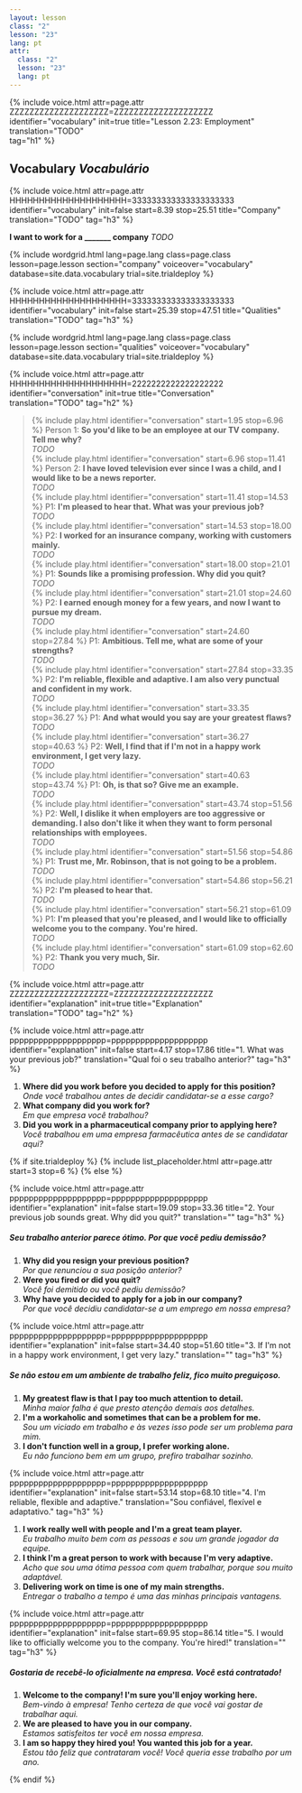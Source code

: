 ```yaml
---
layout: lesson
class: "2"
lesson: "23"
lang: pt
attr:
  class: "2"
  lesson: "23"
  lang: pt
---
```


{%  include voice.html attr=page.attr        ZZZZZZZZZZZZZZZZZZZZ=ZZZZZZZZZZZZZZZZZZZZ
	identifier="vocabulary"  init=true
	title="Lesson 2.23: Employment"
	translation="TODO"      
    tag="h1" %}


## Vocabulary   *Vocabulário*


{%  include voice.html attr=page.attr       HHHHHHHHHHHHHHHHHHHH=333333333333333333333
	identifier="vocabulary"  init=false start=8.39 stop=25.51
	title="Company"        
	translation="TODO"
    tag="h3" %}

**I want to work for a _______ company**     *TODO*

{% include wordgrid.html lang=page.lang
		class=page.class 
		lesson=page.lesson 
		section="company"
		voiceover="vocabulary"
		database=site.data.vocabulary 
		trial=site.trialdeploy %}

{%  include voice.html attr=page.attr       HHHHHHHHHHHHHHHHHHHH=333333333333333333333
	identifier="vocabulary"  init=false start=25.39 stop=47.51
	title="Qualities"        
	translation="TODO"
    tag="h3" %}

{% include wordgrid.html lang=page.lang
		class=page.class 
		lesson=page.lesson 
		section="qualities"
		voiceover="vocabulary"
		database=site.data.vocabulary 
		trial=site.trialdeploy %}
	
		
{%  include voice.html attr=page.attr    HHHHHHHHHHHHHHHHHHHH=2222222222222222222
	identifier="conversation"  init=true
	title="Conversation"        
	translation="TODO"
    tag="h2" %}

> {% include play.html identifier="conversation" start=1.95 stop=6.96 %} Person 1: **So you'd like to be an employee at our TV company. Tell me why?**   
*TODO*    
> {% include play.html identifier="conversation" start=6.96  stop=11.41 %} Person 2: **I have loved television ever since I was a child, and I would like to be a news reporter.**     
*TODO*   
> {% include play.html identifier="conversation" start=11.41  stop=14.53 %} P1: **I'm pleased to hear that. What was your previous job?**      
*TODO*  
> {% include play.html identifier="conversation" start=14.53 stop=18.00 %} P2: **I worked for an insurance company, working with customers mainly.**  
*TODO*  
> {% include play.html identifier="conversation" start=18.00  stop=21.01 %} P1: **Sounds like a promising profession. Why did you quit?**     
*TODO*   
> {% include play.html identifier="conversation" start=21.01 stop=24.60 %} P2: **I earned enough money for a few years, and now I want to pursue my dream.**    
*TODO*  
> {% include play.html identifier="conversation" start=24.60 stop=27.84 %} P1: **Ambitious. Tell me, what are some of your strengths?**      
*TODO*  
> {% include play.html identifier="conversation" start=27.84 stop=33.35 %} P2: **I'm reliable, flexible and adaptive. I am also very punctual and confident in my work.**    
*TODO*  
> {% include play.html identifier="conversation" start=33.35 stop=36.27 %} P1: **And what would you say are your greatest flaws?**    
*TODO*  
> {% include play.html identifier="conversation" start=36.27 stop=40.63 %} P2: **Well, I find that if I'm not in a happy work environment, I get very lazy.**   
*TODO*    
> {% include play.html identifier="conversation" start=40.63 stop=43.74 %} P1: **Oh, is that so? Give me an example.**    
*TODO*  
> {% include play.html identifier="conversation" start=43.74 stop=51.56 %} P2: **Well, I dislike it when employers are too aggressive or demanding. I also don't like it when they want to form personal relationships with employees.**    
*TODO*  
> {% include play.html identifier="conversation" start=51.56 stop=54.86 %} P1: **Trust me, Mr. Robinson, that is not going to be a problem.**    
*TODO*  
> {% include play.html identifier="conversation" start=54.86 stop=56.21 %} P2: **I'm pleased to hear that.**  
*TODO*  
> {% include play.html identifier="conversation" start=56.21 stop=61.09 %} P1: **I'm pleased that you're pleased, and I would like to officially welcome you to the company. You're hired.**    
*TODO*  
> {% include play.html identifier="conversation" start=61.09 stop=62.60 %} P2: **Thank you very much, Sir.**  
*TODO*  

{%  include voice.html attr=page.attr    ZZZZZZZZZZZZZZZZZZZZ=ZZZZZZZZZZZZZZZZZZZZ
	identifier="explanation"  init=true
	title="Explanation"        
	translation="TODO"
    tag="h2" %}

{%  include voice.html attr=page.attr    pppppppppppppppppppp=pppppppppppppppppppp
	identifier="explanation"  init=false start=4.17 stop=17.86
	title="1.  What was your previous job?"
	translation="Qual foi o seu trabalho anterior?"
    tag="h3" %}

1. **Where did you work before you decided to apply for this position?**  
*Onde você trabalhou antes de decidir candidatar-se a esse cargo?*    
2. **What company did you work for?**  
*Em que empresa você trabalhou?*   
3. **Did you work in a pharmaceutical company prior to applying here?**   
*Você trabalhou em uma empresa farmacêutica antes de se candidatar aqui?*   

{% if site.trialdeploy %}
  {% include list_placeholder.html  attr=page.attr     start=3 stop=6 %}
  {% else %}
 
{%  include voice.html attr=page.attr    pppppppppppppppppppp=pppppppppppppppppppp
	identifier="explanation"  init=false start=19.09 stop=33.36
	title="2. Your previous job sounds great. Why did you quit?"
	translation=""
    tag="h3" %}
##### *Seu trabalho anterior parece ótimo. Por que você pediu demissão?*
1. **Why did you resign your previous position?**  
*Por que renunciou a sua posição anterior?*    
2. **Were you fired or did you quit?**  
*Você foi demitido ou você pediu demissão?*    
3. **Why have you decided to apply for a job in our company?**  
*Por que você decidiu candidatar-se a um emprego em nossa empresa?*   

{%  include voice.html attr=page.attr    pppppppppppppppppppp=pppppppppppppppppppp
	identifier="explanation"  init=false start=34.40 stop=51.60
	title="3. If I'm not in a happy work environment, I get very lazy."
	translation=""
    tag="h3" %}
##### *Se não estou em um ambiente de trabalho feliz, fico muito preguiçoso.*
1. **My greatest flaw is that I pay too much attention to detail.**  
*Minha maior falha é que presto atenção demais aos detalhes.*    
2. **I'm a workaholic and sometimes that can be a problem for me.**  
*Sou um viciado em trabalho e às vezes isso pode ser um problema para mim.*    
3. **I don't function well in a group, I prefer working alone.**  
*Eu não funciono bem em um grupo, prefiro trabalhar sozinho.*    

{%  include voice.html attr=page.attr    pppppppppppppppppppp=pppppppppppppppppppp
	identifier="explanation"  init=false start=53.14 stop=68.10
	title="4. I'm reliable, flexible and adaptive."
	translation="Sou confiável, flexível e adaptativo."
    tag="h3" %}

1. **I work really well with people and I'm a great team player.**  
*Eu trabalho muito bem com as pessoas e sou um grande jogador da equipe.*    
2. **I think I'm a great person to work with because I'm very adaptive.**  
*Acho que sou uma ótima pessoa com quem trabalhar, porque sou muito adaptável.*    
3. **Delivering work on time is one of my main strengths.**  
*Entregar o trabalho a tempo é uma das minhas principais vantagens.*     

{%  include voice.html attr=page.attr    pppppppppppppppppppp=pppppppppppppppppppp
	identifier="explanation"  init=false start=69.95 stop=86.14
	title="5. I would like to officially welcome you to the company. You're hired!"
	translation=""
    tag="h3" %}
##### *Gostaria de recebê-lo oficialmente na empresa. Você está contratado!*
1. **Welcome to the company! I'm sure you'll enjoy working here.**  
*Bem-vindo à empresa! Tenho certeza de que você vai gostar de trabalhar aqui.*    
2. **We are pleased to have you in our company.**  
*Estamos satisfeitos ter você em nossa empresa.*    
3. **I am so happy they hired you! You wanted this job for a year.**  
*Estou tão feliz que contrataram você! Você queria esse trabalho por um ano.*    

{% endif %}